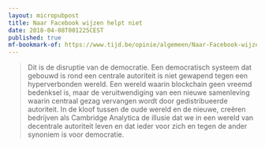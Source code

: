 ```yaml
---
layout: micropubpost
title: Naar Facebook wijzen helpt niet
date: 2018-04-08T001225CEST
published: true
mf-bookmark-of: https://www.tijd.be/opinie/algemeen/Naar-Facebook-wijzen-helpt-niet/9998826
---
```

> Dit is de disruptie van de democratie. Een democratisch systeem dat gebouwd is rond een centrale autoriteit is niet gewapend tegen een hyperverbonden wereld. Een wereld waarin blockchain geen vreemd bedenksel is, maar de veruitwendiging van een nieuwe samenleving waarin centraal gezag vervangen wordt door gedistribueerde autoriteit. In de kloof tussen de oude wereld en de nieuwe, creëren bedrijven als Cambridge Analytica de illusie dat we in een wereld van decentrale autoriteit leven en dat ieder voor zich en tegen de ander synoniem is voor democratie. 